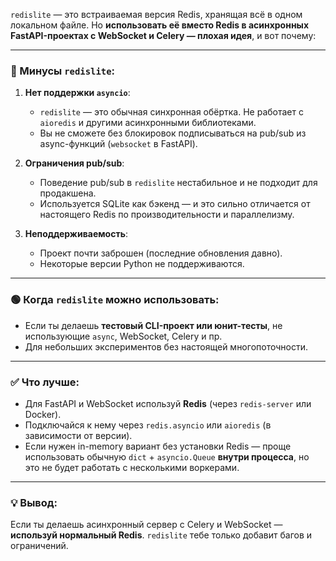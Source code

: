 
`redislite` — это встраиваемая версия Redis, хранящая всё в одном локальном файле. Но **использовать её вместо Redis в асинхронных FastAPI-проектах с WebSocket и Celery — плохая идея**, и вот почему:

---

### 🔴 Минусы `redislite`:

1. **Нет поддержки `asyncio`**:

   * `redislite` — это обычная синхронная обёртка. Не работает с `aioredis` и другими асинхронными библиотеками.
   * Вы не сможете без блокировок подписываться на pub/sub из async-функций (`websocket` в FastAPI).

2. **Ограничения pub/sub**:

   * Поведение pub/sub в `redislite` нестабильное и не подходит для продакшена.
   * Используется SQLite как бэкенд — и это сильно отличается от настоящего Redis по производительности и параллелизму.

3. **Неподдерживаемость**:

   * Проект почти заброшен (последние обновления давно).
   * Некоторые версии Python не поддерживаются.

---

### 🟢 Когда `redislite` можно использовать:

* Если ты делаешь **тестовый CLI-проект или юнит-тесты**, не использующие `async`, WebSocket, Celery и пр.
* Для небольших экспериментов без настоящей многопоточности.

---

### ✅ Что лучше:

* Для FastAPI и WebSocket используй **Redis** (через `redis-server` или Docker).
* Подключайся к нему через `redis.asyncio` или `aioredis` (в зависимости от версии).
* Если нужен in-memory вариант без установки Redis — проще использовать обычную `dict` + `asyncio.Queue` **внутри процесса**, но это не будет работать с несколькими воркерами.

---

### 💡 Вывод:

Если ты делаешь асинхронный сервер с Celery и WebSocket — **используй нормальный Redis**. `redislite` тебе только добавит багов и ограничений.
